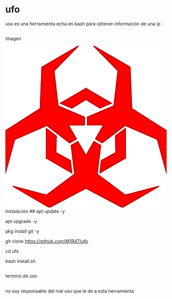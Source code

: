 # ufo
uso es una herramienta echa en bash para obtener información de una ip
##
Imagen
<body>

<img src="https://github.com/M1R47/M1R47/blob/main/img/ea2f2d0f6b164ae4aa5dcd1b26dc972c.png"/>

</body>
Instalación
##
apt update -y

apt upgrade -y

pkg install git -y

git clone https://github.com/M1R47/ufo

cd ufo

bash install.sh
##
terminó de uso
##
no soy responsable del mal uso que le de a esta herramienta
